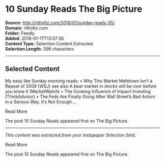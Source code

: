 # 10 Sunday Reads The Big Picture

**Source:** http://ritholtz.com/2016/01/sunday-reads-35/  
**Domain:** ritholtz.com  
**Folder:** Feedly  
**Added:** 2016-01-17T13:57:36  
**Content Type:** Selection Content Extracted  
**Selection Length:** 396 characters  


---

## Selected Content

My easy like Sunday morning reads: • Why This Market Meltdown Isn’t a Repeat of 2008 (WSJ) see also A bear market in stocks will be over before you know it (MarketWatch) • The Growing Influence of Impact Investing (ThinkAdvisor) • The Feds Are Finally Going After Wall Street’s Bad Actors in a Serious Way. It’s Not Enough.…

Read More

The post 10 Sunday Reads appeared first on The Big Picture.

---

*This content was extracted from your Instapaper Selection field.*

Read More

The post 10 Sunday Reads appeared first on The Big Picture.
